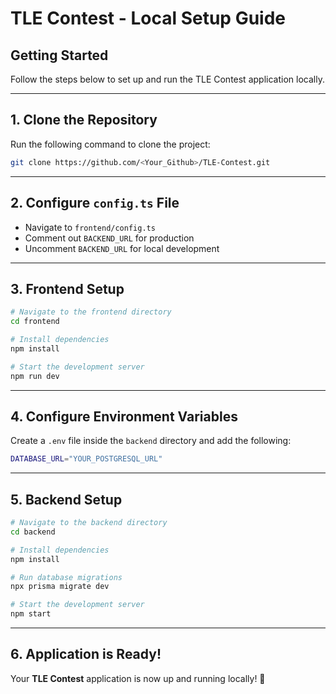 # **TLE Contest - Local Setup Guide**

## **Getting Started**

Follow the steps below to set up and run the TLE Contest application locally.

---

## **1. Clone the Repository**

Run the following command to clone the project:

```sh
git clone https://github.com/<Your_Github>/TLE-Contest.git
```

---

## **2. Configure `config.ts` File**

- Navigate to `frontend/config.ts`
- Comment out `BACKEND_URL` for production
- Uncomment `BACKEND_URL` for local development

---

## **3. Frontend Setup**

```sh
# Navigate to the frontend directory
cd frontend

# Install dependencies
npm install

# Start the development server
npm run dev
```

---

## **4. Configure Environment Variables**

Create a `.env` file inside the `backend` directory and add the following:

```sh
DATABASE_URL="YOUR_POSTGRESQL_URL"
```

---

## **5. Backend Setup**

```sh
# Navigate to the backend directory
cd backend

# Install dependencies
npm install

# Run database migrations
npx prisma migrate dev

# Start the development server
npm start
```

---

## **6. Application is Ready!**

Your **TLE Contest** application is now up and running locally! 🚀
